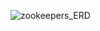 ![zookeepers_ERD](https://user-images.githubusercontent.com/46197893/200744924-327f2367-f966-45b6-aa53-6b4a3e7eae84.png)

